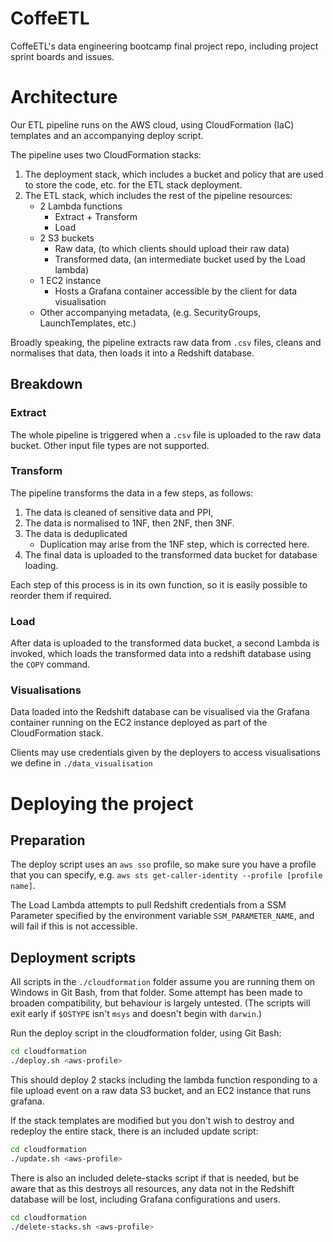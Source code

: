 # CoffeETL
CoffeETL's data engineering bootcamp final project repo, including project sprint boards and issues.

# Architecture

Our ETL pipeline runs on the AWS cloud, using CloudFormation (IaC) templates and an
accompanying deploy script.

The pipeline uses two CloudFormation stacks:
1. The deployment stack, which includes a bucket and policy that are used to
store the code, etc. for the ETL stack deployment.
1. The ETL stack, which includes the rest of the pipeline resources:
   - 2 Lambda functions
      - Extract + Transform
      - Load
   - 2 S3 buckets
      - Raw data, (to which clients should upload their raw data)
      - Transformed data, (an intermediate bucket used by the Load lambda)
   - 1 EC2 instance
      - Hosts a Grafana container accessible by the client for data visualisation
   - Other accompanying metadata, (e.g. SecurityGroups, LaunchTemplates, etc.)

Broadly speaking, the pipeline extracts raw data from `.csv` files, cleans and
normalises that data, then loads it into a Redshift database.

## Breakdown
### Extract
The whole pipeline is triggered when a `.csv` file is uploaded to the raw data
bucket. Other input file types are not supported.

### Transform
The pipeline transforms the data in a few steps, as follows:
1. The data is cleaned of sensitive data and PPI,
1. The data is normalised to 1NF, then 2NF, then 3NF.
1. The data is deduplicated
   - Duplication may arise from the 1NF step, which is corrected here.
1. The final data is uploaded to the transformed data bucket for database
loading.

Each step of this process is in its own function, so it is easily possible to
reorder them if required.

### Load
After data is uploaded to the transformed data bucket, a second Lambda is
invoked, which loads the transformed data into a redshift database using the
`COPY` command.

### Visualisations
Data loaded into the Redshift database can be visualised via the Grafana
container running on the EC2 instance deployed as part of the CloudFormation
stack.

Clients may use credentials given by the deployers to access visualisations
we define in `./data_visualisation`

# Deploying the project

## Preparation

The deploy script uses an `aws sso` profile, so make sure you have a profile
that you can specify,
e.g. `aws sts get-caller-identity --profile [profile name]`.

The Load Lambda attempts to pull Redshift credentials from a SSM Parameter
specified by the environment variable `SSM_PARAMETER_NAME`, and will fail
if this is not accessible.
<!--TODO: this might want to be refactored so a potential client wouldn't need
to edit the templates directly.-->

## Deployment scripts

All scripts in the `./cloudformation` folder assume you are running them on
Windows in Git Bash, from that folder. Some attempt has been made to broaden
compatibility, but behaviour is largely untested. (The scripts will exit early
if `$OSTYPE` isn't `msys` and doesn't begin with `darwin`.)

Run the deploy script in the cloudformation folder, using Git Bash:

```bash
cd cloudformation
./deploy.sh <aws-profile>
```

This should deploy 2 stacks including the lambda function responding to a file
upload event on a raw data S3 bucket, and an EC2 instance that runs grafana.

If the stack templates are modified but you don't wish to destroy and redeploy
the entire stack, there is an included update script:

```bash
cd cloudformation
./update.sh <aws-profile>
```

There is also an included delete-stacks script if that is needed, but be aware
that as this destroys all resources, any data not in the Redshift database will
be lost, including Grafana configurations and users.

```bash
cd cloudformation
./delete-stacks.sh <aws-profile>
```
